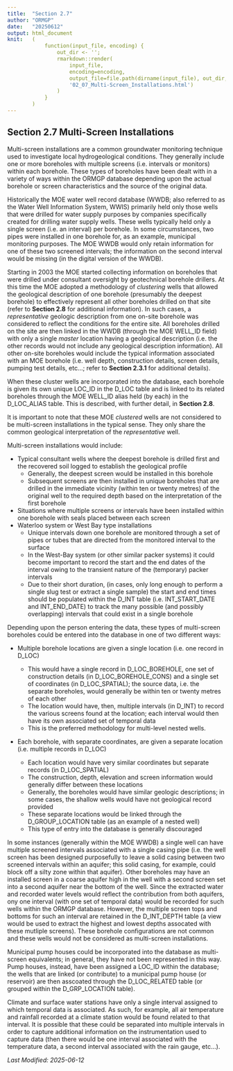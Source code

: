```yaml
---
title:  "Section 2.7"
author: "ORMGP"
date:   "20250612"
output: html_document
knit:   (
            function(input_file, encoding) {
                out_dir <- '';
                rmarkdown::render(
                    input_file,
                    encoding=encoding,
                    output_file=file.path(dirname(input_file), out_dir,
                    '02_07_Multi-Screen_Installations.html')
                )
            }
        )
---
```


## Section 2.7 Multi-Screen Installations

Multi-screen installations are a common groundwater monitoring technique used
to investigate local hydrogeological conditions.  They generally include one
or more boreholes with multiple screens (i.e. intervals or monitors) within
each borehole.  These types of boreholes have been dealt with in a variety of
ways within the ORMGP database depending upon the actual borehole or screen
characteristics and the source of the original data.

Historically the MOE water well record database (WWDB; also referred to as the
Water Well Information System, WWIS) primarily held only those wells that were
drilled for water supply purposes by companies specifically created for
drilling water supply wells.  These wells typically held only a single screen
(i.e. an interval) per borehole.  In some circumstances, two pipes were
installed in one borehole for, as an example, municipal monitoring purposes.
The MOE WWDB would only retain information for one of these two screened
intervals; the information on the second interval would be missing (in the
digital version of the WWDB).

Starting in 2003 the MOE started collecting information on boreholes that were
drilled under consultant oversight by geotechnical borehole drillers.  At this
time the MOE adopted a methodology of *clustering* wells that allowed the
geological description of one borehole (presumably the deepest borehole) to
effectively represent all other boreholes drilled on that site (refer to
**Section 2.8** for additional information).  In such cases, a
*representative* geologic description from one on-site borehole was considered
to reflect the conditions for the entire site.  All boreholes drilled on the
site are then linked in the WWDB (through the MOE WELL_ID field) with only a
single *master* location having a geological description (i.e. the other
records would not include any geological description information).  All other
on-site boreholes would include the typical information associated with an MOE
borehole (i.e. well depth, construction details, screen details, pumping test
details, etc...; refer to **Section 2.3.1** for additional details).

When these cluster wells are incorporated into the database, each borehole is
given its own unique LOC_ID in the D_LOC table and is linked to its related
boreholes through the MOE WELL_ID alias held (by each) in the D_LOC_ALIAS
table.  This is described, with further detail, in **Section 2.8**.

It is important to note that these MOE *clustered* wells are not considered to
be multi-screen installations in the typical sense.  They only share the
common geological interpretation of the *representative* well.

Multi-screen installations would include:

* Typical consultant wells where the deepest borehole is drilled first and the
  recovered soil logged to establish the geological profile
    + Generally, the deepest screen would be installed in this borehole
    + Subsequent screens are then installed in unique boreholes that are drilled
    in the immediate vicinity (within ten or twenty metres) of the original well
    to the required depth based on the interpretation of the first borehole
* Situations where multiple screens or intervals have been installed within
  one borehole with seals placed between each screen  
* Waterloo system or West Bay type installations 
    + Unique intervals down one borehole are monitored through a set of pipes
    or tubes that are directed from the monitored interval to the surface
    + In the West-Bay system (or other similar packer systems) it could become
    important to record the start and the end dates of the interval owing to
    the transient nature of the (temporary) packer intervals
    + Due to their short duration, (in cases, only long enough to perform a
    single slug test or extract a single sample) the start and end times
    should be populated within the D_INT table (i.e.  INT_START_DATE and
    INT_END_DATE) to track the many possible (and possibly overlapping)
    intervals that could exist in a single borehole

Depending upon the person entering the data, these types of multi-screen
boreholes could be entered into the database in one of two different ways:

* Multiple borehole locations are given a single location (i.e. one record in
  D_LOC)
    + This would have a single record in D_LOC_BOREHOLE, one set of
    construction details (in D_LOC_BOREHOLE_CONS) and a single set of
    coordinates (in D_LOC_SPATIAL); the source data, i.e. the separate
    boreholes, would generally be within ten or twenty metres of each other
    + The location would have, then, multiple intervals (in D_INT) to record
    the various screens found at the location; each interval would then have
    its own associated set of temporal data
    + This is the preferred methodology for multi-level nested wells.

* Each borehole, with separate coordinates, are given a separate location
  (i.e. multiple records in D_LOC)
    + Each location would have very similar coordinates but separate records
    (in D_LOC_SPATIAL)
    + The construction, depth, elevation and screen information would
    generally differ between these locations
    + Generally, the boreholes would have similar geologic descriptions; in
    some cases, the shallow wells would have not geological record provided
    + These separate locations would be linked through the D_GROUP_LOCATION
    table (as an example of a nested well)
    + This type of entry into the database is generally discouraged

In some instances (generally within the MOE WWDB) a single well can have
multiple screened intervals associated with a single casing pipe (i.e. the
well screen has been designed purposefully to leave a solid casing between two
screened intervals within an aquifer; this solid casing, for example, could
block off a silty zone within that aquifer).  Other boreholes may have an
installed screen in a coarse aquifer high in the well with a second screen set
into a second aquifer near the bottom of the well.  Since the extracted water
and recorded water levels would reflect the contribution from both aquifers,
ony one interval (with one set of temporal data) would be recorded for such
wells within the ORMGP database.  However, the multiple screen tops and
bottoms for such an interval are retained in the D_INT_DEPTH table (a view
would be used to extract the highest and lowest depths assocated with these
mutliple screens).  These borehole configurations are not common and these
wells would not be considered as multi-screen installations.

Municipal pump houses could be incorporated into the database as multi-screen
equivalents; in general, they have not been represented in this way.  Pump
houses, instead, have been assigned a LOC_ID within the database; the wells
that are linked (or contribute) to a municipal pump house (or reservoir) are
then asscoated through the D_LOC_RELATED table (or grouped within the
D_GRP_LOCATION table).

Climate and surface water stations have only a single interval assigned to
which temporal data is associated.  As such, for example, all air temperature
and rainfall recorded at a climate station would be found related to that
interval.  It is possible that these could be separated into multiple
intervals in order to capture additional information on the instrumentation
used to capture data (then there would be one interval associated with the
temperature data, a second interval associated with the rain gauge, etc...).

*Last Modified: 2025-06-12*
